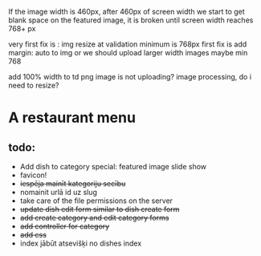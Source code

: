 If the image width is 460px, after 460px of screen width we start to get blank space on the featured image,
it is broken until screen width reaches 768+ px

very first fix is : img resize at validation minimum is 768px
first fix is add margin: auto to img
or we should upload larger width images
maybe min 768

add 100% width to td
png image is not uploading?
image processing, do i need to resize?
# A restaurant menu

## todo:
* Add dish to category special: featured image slide show
* favicon!
* ~~iespēja mainīt kategoriju secību~~
* nomainit urlā id uz slug
* take care of the file permissions on the server
* ~~update dish edit form similar to dish create form~~
* ~~add create category and edit category forms~~
* ~~add controller for category~~
* ~~add css~~
* index jābūt atsevišķi no dishes index
